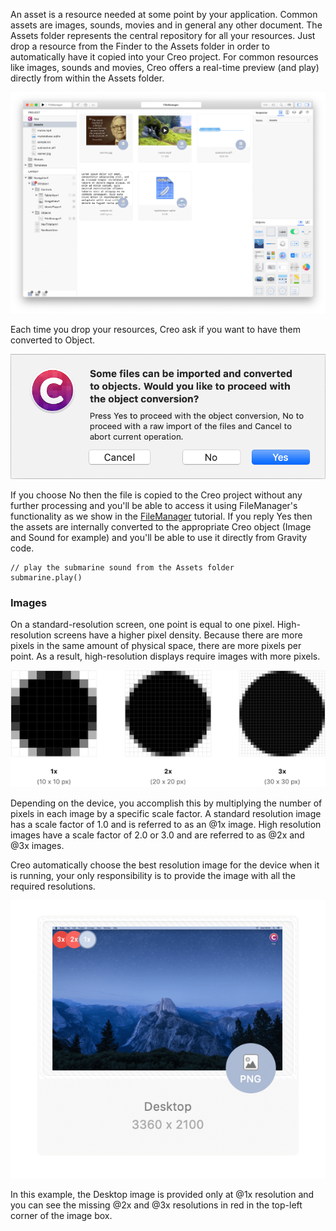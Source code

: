 An asset is a resource needed at some point by your application. Common assets are images, sounds, movies and in general any other document. The Assets folder represents the central repository for all your resources. Just drop a resource from the Finder to the Assets folder in order to automatically have it copied into your Creo project. For common resources like images, sounds and movies, Creo offers a real-time preview (and play) directly from within the Assets folder.

![Creo App](../images/creo/creo_assets_1.png)

Each time you drop your resources, Creo ask if you want to have them converted to Object.

![Creo App](../images/creo/creo_assets_2.png)

If you choose No then the file is copied to the Creo project without any further processing and you'll be able to access it using FileManager's functionality as we show in the [FileManager](tutorials/file-manager.md) tutorial. If you reply Yes then the assets are internally converted to the appropriate Creo object (Image and Sound for example) and you'll be able to use it directly from Gravity code.

```
// play the submarine sound from the Assets folder
submarine.play()
```

### Images

On a standard-resolution screen, one point is equal to one pixel. High-resolution screens have a higher pixel density. Because there are more pixels in the same amount of physical space, there are more pixels per point. As a result, high-resolution displays require images with more pixels.

![Creo App](../images/creo/creo_assets_3.png)

Depending on the device, you accomplish this by multiplying the number of pixels in each image by a specific scale factor. A standard resolution image has a scale factor of 1.0 and is referred to as an @1x image. High resolution images have a scale factor of 2.0 or 3.0 and are referred to as @2x and @3x images.

Creo automatically choose the best resolution image for the device when it is running, your only responsibility is to provide the image with all the required resolutions.


![Creo App](../images/creo/creo_assets_4.png)

In this example, the Desktop image is provided only at @1x resolution and you can see the missing @2x and @3x resolutions in red in the top-left corner of the image box.